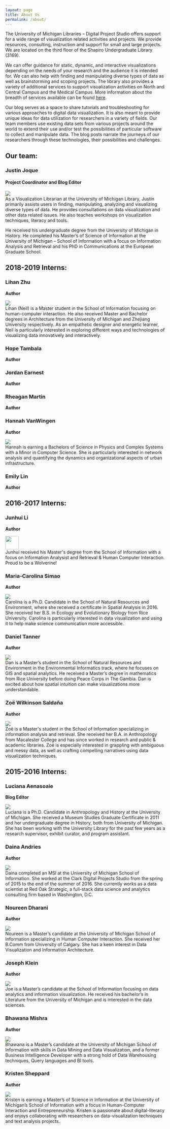 ```yaml
---
layout: page
title: About Us
permalink: /about/
---
```


The University of Michigan Libraries – Digital Project Studio offers support for a wide range of visualization related activities and projects. We provide resources, consulting, instruction and support for small and large projects. We are located on the third floor of the Shapiro Undergraduate Library (3169).

We can offer guidance for static, dynamic, and interactive visualizations depending on the needs of your research and the audience it is intended for. We can also help with finding and manipulating diverse types of data as well as brainstorming and scoping projects. The library also provides a variety of additional services to support visualization activities on North and Central Campus and the Medical Campus. More information about the breadth of services available can be found <a href="http://www.lib.umich.edu/digital-projects-studio">here</a>.

Our blog serves as a space to share tutorials and troubleshooting for various approaches to digital data visualization. It is also meant to provide unique ideas for data utilization for researchers in a variety of fields. Our team members use existing data sets from various projects around the world to extend their use and/or test the possibilities of particular software to collect and manipulate data. The blog posts narrate the journeys of our researchers through these technologies, their possibilities and challenges.

## Our team: 

### Justin Joque
#### Project Coordinator and Blog Editor
<div class='media' markdown='1'>
<div class='pull-right' markdown='1'>
<img src='/images/people/JustinJoque.jpg' class='media-object' markdown = '1'>
</div>
<div class="media-body" markdown="1">
As a Visualization Librarian at the University of Michigan Library, Justin primarily assists users in finding, manipulating, analyzing and visualizing diverse types of data. He provides consultations on data visualization and other data related issues. He also teaches workshops on visualization techniques, literacy and tools.

He received his undergraduate degree from the University of Michigan in History. He completed his Master’s of Science of Information at the University of Michigan – School of Information with a focus on Information Analysis and Retrieval and his PhD in Communications at the European Graduate School.
</div>
</div>


## 2018-2019 Interns:

### Lihan Zhu
**Author**
<div class='media' markdown='1'>
<div class='pull-left' markdown='1'>
<img src='/images/people/NeilZhu.png' class='media-object' markdown = '1'>
</div>
<div class="media-body" markdown="1">
Lihan (Neil) is a Master student in the School of Information focusing on human-computer interaction. He also received Master and Bachelor degrees in Architecture from the University of Michigan and Zhejiang University respectively. As an empathetic designer and energetic learner, Neil is particularly interested in exploring different ways and technologies of visualizing data innovatively and interactively.
</div>
</div>

### Hope Tambala 
**Author**
<div class='media' markdown='1'>
<div class='pull-right' markdown='1'>
</div>
<div class="media-body" markdown="1">
</div>
</div>

### Jordan Earnest 
**Author**
<div class='media' markdown='1'>
<div class='pull-left' markdown='1'>
</div>
<div class="media-body" markdown="1">
</div>
</div>

### Rheagan Martin
**Author**
<div class='media' markdown='1'>
<div class='pull-right' markdown='1'>
</div>
<div class="media-body" markdown="1">
</div>
</div>

### Hannah VanWingen 
**Author**
<div class='media' markdown='1'>
<div class='pull-left' markdown='1'>
<img src='/images/people/HannahVanWingen.jpg' class='media-object' markdown = '1'>
</div>
<div class="media-body" markdown="1">
Hannah is earning a Bachelors of Science in Physics and Complex Systems with a Minor in Computer Science. She is particularly interested in network analysis and quantifying the dynamics and organizational aspects of urban infrastructure.
</div>
</div>

### Emily Lin
**Author**
<div class='media' markdown='1'>
<div class='pull-right' markdown='1'>
</div>
<div class="media-body" markdown="1">
</div>
</div>

## 2016-2017 Interns:

### Junhui Li
**Author**
<div class='media' markdown='1'>
<div class='pull-left' markdown='1'>
<img src='/images/people/JunhuiLi.jpg' height="42" width="42" class='media-object' markdown='1'>
</div>
<div class="media-body" markdown="1">
Junhui received his Master's degree from the School of Information with a focus on Information Analysist and Retrieval & Human Computer Interaction. Proud to be a Wolverine!
</div>
</div>

### Maria-Carolina Simao
**Author**
<div class='media' markdown='1'>
<div class='pull-right' markdown='1'>
<img src='/images/people/CarolinaSimao.jpg' class='media-object' markdown = '1'>
</div>
<div class="media-body" markdown="1">
Carolina is a Ph.D. Candidate in the School of Natural Resources and Environment, where she received a certificate in Spatial Analysis in 2016. She received her B.S. in Ecology and Evolutionary Biology from Rice University. Carolina is particularly interested in data visualization and using it to help make science communication more accessible.
</div>
</div>

### Daniel Tanner
**Author**
<div class='media' markdown='1'>
<div class='pull-left' markdown='1'>
<img src='/images/people/DanTanner.jpg' class='media-object' markdown = '1'>
</div>
<div class="media-body" markdown="1">
Dan is a Master’s student in the School of Natural Resources and Environment in the Environmental Informatics track, where he focuses on GIS and spatial analytics. He received a Master’s degree in mathematics from Rice University before doing Peace Corps in The Gambia. Dan is excited about how spatial intuition can make visualizations more understandable.
</div>
</div>

### Zoë Wilkinson Saldaña
**Author**
<div class='media' markdown='1'>
<div class='pull-right' markdown="1">
<img src='/images/people/ZoeWilkinsonSaldana.jpg' class='media-object' markdown = '1'>
</div>
<div class="media-body" markdown="1">
Zoë is a Master's student in the School of Information specializing in information analysis and retrieval. She received her B.A. in Anthropology from Macalester College and has since worked in research and public & academic libraries. Zoë is especially interested in grappling with ambiguous and messy data, as well as crafting compelling narratives using data visualization techniques.
</div>
</div>

## 2015-2016 Interns:

### Luciana Aenasoaie
**Blog Editor** 
<div class='media' markdown='1'>
<div class='pull-left' markdown='1'>
<img src='/images/people/LucianaAenasoaie.jpg' class='media-object' markdown = '1'>
</div>
<div class="media-body" markdown="1">
Luciana is a Ph.D. Candidate in Anthropology and History at the University of Michigan. She received a Museum Studies Graduate Certificate in 2011 and her undergraduate degree in History, both from University of Michigan. She has been working with the University Library for the past few years as a research supervisor, exhibit curator, and program assistant.
</div>
</div>

### Daina Andries 
**Author**
<div class='media' markdown='1'>
<div class='pull-right' markdown='1'>
<img src='/images/people/DainaAndries.jpg' class='media-object' markdown = '1'>
</div>
<div class="media-body" markdown="1">
Daina completed an MSI at the University of Michigan School of Information. She worked at the Clark Digital Projects Studio from the spring of 2015 to the end of the summer of 2016. She currently works as a data scientist at Red Oak Strategic, a full-stack data science and analytics consulting firm based in Washington, D.C.
</div>
</div>

### Noureen Dharani
**Author** 
<div class='media' markdown='1'>
<div class='pull-left' markdown='1'>
<img src='/images/people/NoureenDharani.png' class='media-object' markdown = '1'>
</div>
<div class="media-body" markdown="1">
Noureen is a Master’s candidate at the University of Michigan School of Information specializing in Human Computer Interaction. She received her B.Comm from University of Calgary. She has a keen interest in Data Visualization and Information Architecture.
</div>
</div>

### Joseph Klein 
**Author** 
<div class='media' markdown='1'>
<div class='pull-right' markdown='1'>
<img src='/images/people/JosephKlein.jpg' class='media-object' markdown = '1'>
</div>
<div class="media-body" markdown="1">
Joe is a Master’s candidate at the School of Information focusing on data analytics and information visualization. He received his bachelor’s in Literature from the University of Michigan and is interested in the data sciences.
</div>
</div>

### Bhawana Mishra 
**Author** 
<div class='media' markdown='1'>
<div class='pull-left' markdown='1'>
<img src='/images/people/BhawanaMishra.jpg' class='media-object' markdown = '1'>
</div>
<div class="media-body" markdown="1">
Bhawana is a Master’s candidate at the University of Michigan School of Information with skills in Data Mining and Data Visualization, and a former Business Intelligence Developer with a strong hold of Data Warehousing techniques, Query languages and BI tools.
</div>
</div>

### Kristen Sheppard 
**Author** 
<div class='media' markdown='1'>
<div class='pull-right' markdown='1'>
<img src='/images/people/KristenSheppard.jpg' class='media-object' markdown = '1'>
</div>
<div class="media-body" markdown="1">
Kristen is earning a Master’s of Science in Information at the University of Michigan’s School of Information with a focus in Human-Computer Interaction and Entrepreneurship. Kristen is passionate about digital-literacy and enjoys collaborating with researchers on data-visualization techniques and text analysis projects.
</div>
</div>
